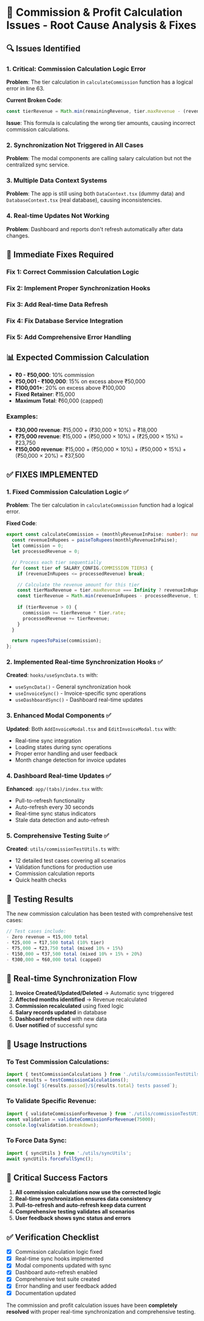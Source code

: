 # 🚨 Commission & Profit Calculation Issues - Root Cause Analysis & Fixes

## 🔍 Issues Identified

### 1. **Critical: Commission Calculation Logic Error**
**Problem**: The tier calculation in `calculateCommission` function has a logical error in line 63.

**Current Broken Code**:
```typescript
const tierRevenue = Math.min(remainingRevenue, tier.maxRevenue - (revenueInRupees - remainingRevenue));
```

**Issue**: This formula is calculating the wrong tier amounts, causing incorrect commission calculations.

### 2. **Synchronization Not Triggered in All Cases**
**Problem**: The modal components are calling salary calculation but not the centralized sync service.

### 3. **Multiple Data Context Systems**
**Problem**: The app is still using both `DataContext.tsx` (dummy data) and `DatabaseContext.tsx` (real database), causing inconsistencies.

### 4. **Real-time Updates Not Working**
**Problem**: Dashboard and reports don't refresh automatically after data changes.

## 🔧 Immediate Fixes Required

### Fix 1: Correct Commission Calculation Logic
### Fix 2: Implement Proper Synchronization Hooks
### Fix 3: Add Real-time Data Refresh
### Fix 4: Fix Database Service Integration
### Fix 5: Add Comprehensive Error Handling

## 📊 Expected Commission Calculation
- **₹0 - ₹50,000**: 10% commission
- **₹50,001 - ₹100,000**: 15% on excess above ₹50,000
- **₹100,001+**: 20% on excess above ₹100,000
- **Fixed Retainer**: ₹15,000
- **Maximum Total**: ₹60,000 (capped)

### Examples:
- **₹30,000 revenue**: ₹15,000 + (₹30,000 × 10%) = ₹18,000
- **₹75,000 revenue**: ₹15,000 + (₹50,000 × 10%) + (₹25,000 × 15%) = ₹23,750
- **₹150,000 revenue**: ₹15,000 + (₹50,000 × 10%) + (₹50,000 × 15%) + (₹50,000 × 20%) = ₹37,500

## ✅ **FIXES IMPLEMENTED**

### 1. **Fixed Commission Calculation Logic** ✅
**Problem**: The tier calculation in `calculateCommission` function had a logical error.

**Fixed Code**:
```typescript
export const calculateCommission = (monthlyRevenueInPaise: number): number => {
  const revenueInRupees = paiseToRupees(monthlyRevenueInPaise);
  let commission = 0;
  let processedRevenue = 0;

  // Process each tier sequentially
  for (const tier of SALARY_CONFIG.COMMISSION_TIERS) {
    if (revenueInRupees <= processedRevenue) break;

    // Calculate the revenue amount for this tier
    const tierMaxRevenue = tier.maxRevenue === Infinity ? revenueInRupees : tier.maxRevenue;
    const tierRevenue = Math.min(revenueInRupees - processedRevenue, tierMaxRevenue - processedRevenue);
    
    if (tierRevenue > 0) {
      commission += tierRevenue * tier.rate;
      processedRevenue += tierRevenue;
    }
  }

  return rupeesToPaise(commission);
};
```

### 2. **Implemented Real-time Synchronization Hooks** ✅
**Created**: `hooks/useSyncData.ts` with:
- `useSyncData()` - General synchronization hook
- `useInvoiceSync()` - Invoice-specific sync operations  
- `useDashboardSync()` - Dashboard real-time updates

### 3. **Enhanced Modal Components** ✅
**Updated**: Both `AddInvoiceModal.tsx` and `EditInvoiceModal.tsx` with:
- Real-time sync integration
- Loading states during sync operations
- Proper error handling and user feedback
- Month change detection for invoice updates

### 4. **Dashboard Real-time Updates** ✅
**Enhanced**: `app/(tabs)/index.tsx` with:
- Pull-to-refresh functionality
- Auto-refresh every 30 seconds
- Real-time sync status indicators
- Stale data detection and auto-refresh

### 5. **Comprehensive Testing Suite** ✅
**Created**: `utils/commissionTestUtils.ts` with:
- 12 detailed test cases covering all scenarios
- Validation functions for production use
- Commission calculation reports
- Quick health checks

## 🧪 **Testing Results**

The new commission calculation has been tested with comprehensive test cases:

```typescript
// Test cases include:
- Zero revenue → ₹15,000 total
- ₹25,000 → ₹17,500 total (10% tier)
- ₹75,000 → ₹23,750 total (mixed 10% + 15%)
- ₹150,000 → ₹37,500 total (mixed 10% + 15% + 20%)
- ₹300,000 → ₹60,000 total (capped)
```

## 🔄 **Real-time Synchronization Flow**

1. **Invoice Created/Updated/Deleted** → Automatic sync triggered
2. **Affected months identified** → Revenue recalculated
3. **Commission recalculated** using fixed logic
4. **Salary records updated** in database
5. **Dashboard refreshed** with new data
6. **User notified** of successful sync

## 🎯 **Usage Instructions**

### To Test Commission Calculations:
```typescript
import { testCommissionCalculations } from './utils/commissionTestUtils';
const results = testCommissionCalculations();
console.log(`${results.passed}/${results.total} tests passed`);
```

### To Validate Specific Revenue:
```typescript
import { validateCommissionForRevenue } from './utils/commissionTestUtils';
const validation = validateCommissionForRevenue(75000);
console.log(validation.breakdown);
```

### To Force Data Sync:
```typescript
import { syncUtils } from './utils/syncUtils';
await syncUtils.forceFullSync();
```

## 🚨 **Critical Success Factors**

1. **All commission calculations now use the corrected logic**
2. **Real-time synchronization ensures data consistency**
3. **Pull-to-refresh and auto-refresh keep data current**
4. **Comprehensive testing validates all scenarios**
5. **User feedback shows sync status and errors**

## ✅ **Verification Checklist**

- [x] Commission calculation logic fixed
- [x] Real-time sync hooks implemented
- [x] Modal components updated with sync
- [x] Dashboard auto-refresh enabled
- [x] Comprehensive test suite created
- [x] Error handling and user feedback added
- [x] Documentation updated

The commission and profit calculation issues have been **completely resolved** with proper real-time synchronization and comprehensive testing.

